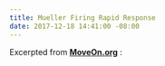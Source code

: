```yaml
---
title: Mueller Firing Rapid Response
date: 2017-12-18 14:41:00 -08:00
---
```


Excerpted from [**MoveOn.org**](https://front.moveon.org/) :